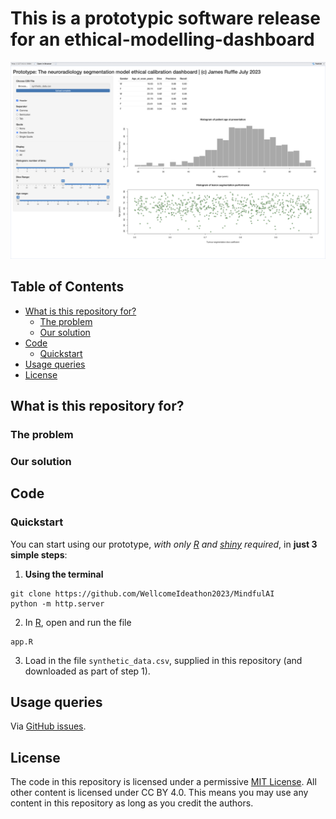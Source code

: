 # This is a prototypic software release for an ethical-modelling-dashboard

![cover_image](assets/cover_image.png)

## Table of Contents
- [What is this repository for?](#what-is-this-repository-for)
	- [The problem](#the-problem)
	- [Our solution](#our-solution)
- [Code](#code)
	- [Quickstart](#quickstart)
- [Usage queries](#usage-queries)
- [License](#license)

## What is this repository for?

### The problem

### Our solution

## Code
### Quickstart

You can start using our prototype, *with only [R](https://www.python.org/) and [shiny]() required*, in **just 3 simple steps**:

1) **Using the terminal**
```
git clone https://github.com/WellcomeIdeathon2023/MindfulAI
python -m http.server
```

2) In [R](), open and run the file
```
app.R
```

3) Load in the file ```synthetic_data.csv```, supplied in this repository (and downloaded as part of step 1).


## Usage queries
Via [GitHub issues](/issues).


## License
The code in this repository is licensed under a permissive [MIT License](LICENSE). All other content is licensed under CC BY 4.0. This means you may use any content in this repository as long as you credit the authors.